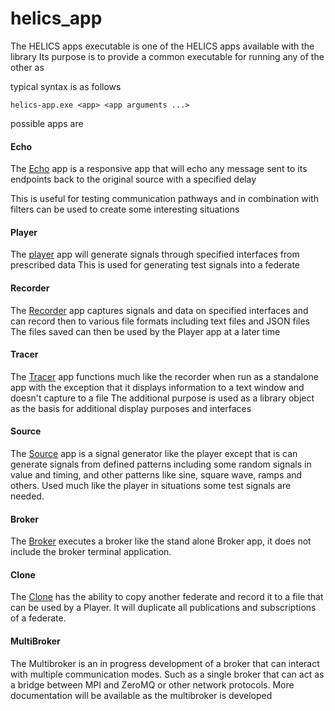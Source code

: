 helics_app
=======

The HELICS apps executable is one of the HELICS apps available with the library
Its purpose is to provide a common executable for running any of the other as

typical syntax is as follows

```
helics-app.exe <app> <app arguments ...>
```

possible apps are

#### Echo

The [Echo](Echo.html) app is a responsive app that will echo any message sent to its endpoints back to the original source with a specified delay

This is useful for testing communication pathways and in combination with filters can be used to create some interesting situations

#### Player

The [player](Player.html) app will generate signals through specified interfaces from prescribed data
This is used for generating test signals into a federate

#### Recorder

The [Recorder](Recorder.html) app captures signals and data on specified interfaces and can record then to various file formats including text files and JSON files
The files saved can then be used by the Player app at a later time

#### Tracer

The [Tracer](Tracer.html) app functions much like the recorder when run as a standalone app with the exception that it displays information to a text window and doesn't capture to a file
The additional purpose is used as a library object as the basis for additional display purposes and interfaces

#### Source

The [Source](Source.html) app is a signal generator like the player except that is can generate signals from defined patterns including some random signals in value and timing, and other patterns like sine, square wave, ramps
and others.  Used much like the player in situations some test signals are needed.

#### Broker

The [Broker](Broker.html) executes a broker like the stand alone Broker app, it does not include the broker terminal application.

#### Clone

The [Clone](Clone.html) has the ability to copy another federate and record it to a file that can be used by a Player.  It will duplicate all publications and subscriptions of a federate.

#### MultiBroker

The Multibroker is an in progress development of a broker that can interact with multiple communication modes.  Such as a single broker that can act as a bridge between MPI and ZeroMQ or other network protocols.  More documentation will be available as the multibroker is developed
